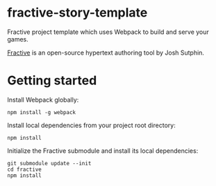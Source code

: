 # fractive-story-template
Fractive project template which uses Webpack to build and serve your games.

[Fractive](https://github.com/invicticide/fractive) is an open-source hypertext
authoring tool by Josh Sutphin.

# Getting started

Install Webpack globally:

```
npm install -g webpack
```

Install local dependencies from your project root directory:

```
npm install
```

Initialize the Fractive submodule and install its local dependencies:

```
git submodule update --init
cd fractive
npm install
```
